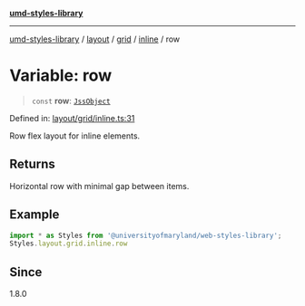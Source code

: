 [**umd-styles-library**](../../../../../../README.md)

***

[umd-styles-library](../../../../../../modules.md) / [layout](../../../../../README.md) / [grid](../../../README.md) / [inline](../README.md) / row

# Variable: row

> `const` **row**: [`JssObject`](../../../../../../utilities/namespaces/transform/type-aliases/JssObject.md)

Defined in: [layout/grid/inline.ts:31](https://github.com/UMD-Digital/design-system/blob/ed6189804bf5f4c4fcbe5325b54aac33ac48d614/packages/styles/source/layout/grid/inline.ts#L31)

Row flex layout for inline elements.

## Returns

Horizontal row with minimal gap between items.

## Example

```typescript
import * as Styles from '@universityofmaryland/web-styles-library';
Styles.layout.grid.inline.row
```

## Since

1.8.0
